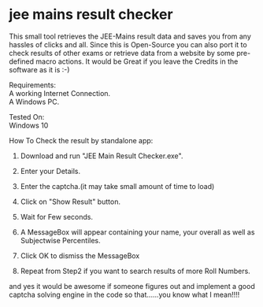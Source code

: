# jee mains result checker
This small tool retrieves the JEE-Mains result data and saves you from any hassles of clicks and all.
Since this is Open-Source you can also port it to check results of other exams or retrieve data from a website by some pre-defined macro actions. It would be Great if you leave the Credits in the software as it is :-)

Requirements:<br />
A working Internet Connection.<br />
A Windows PC.

Tested On:<br />
Windows 10

How To Check the result by standalone app:
1. Download and run "JEE Main Result Checker.exe".
2. Enter your Details.
3. Enter the captcha.(it may take small amount of time to load)
4. Click on "Show Result" button.
5. Wait for Few seconds.
6. A MessageBox will appear containing your name, your overall as well as Subjectwise Percentiles.
7. Click OK to dismiss the MessageBox

8. Repeat from Step2 if you want to search results of more Roll Numbers.


and yes it would be awesome if someone figures out and implement a good captcha solving engine in the code so that......you know what I mean!!!!
